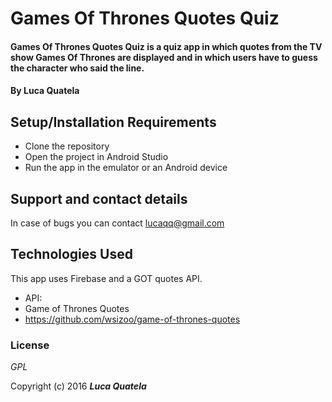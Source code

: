 # Games Of Thrones Quotes Quiz

#### Games Of Thrones Quotes Quiz is a quiz app in which quotes from the TV show Games Of Thrones are displayed and in which users have to guess the character who said the line.  

#### By Luca Quatela

## Setup/Installation Requirements

* Clone the repository
* Open the project in Android Studio
* Run the app in the emulator or an Android device


## Support and contact details

In case of bugs you can contact lucaqq@gmail.com

## Technologies Used

This app uses Firebase and a GOT quotes API.
* API:
* Game of Thrones Quotes
* https://github.com/wsizoo/game-of-thrones-quotes

### License

*GPL*

Copyright (c) 2016 **_Luca Quatela_**
